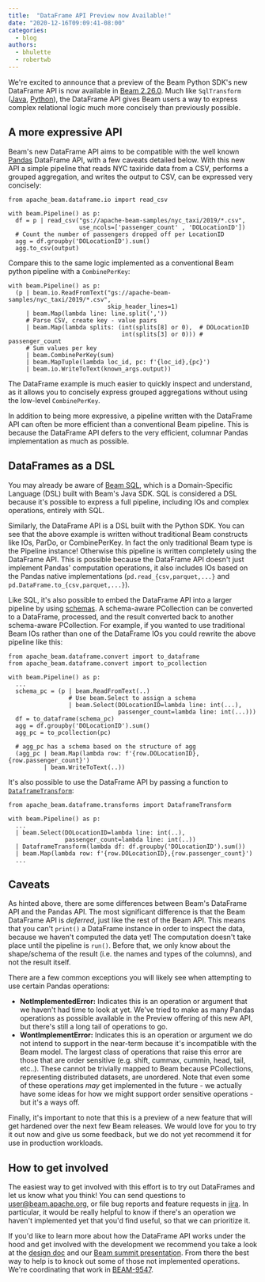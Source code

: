 ```yaml
---
title:  "DataFrame API Preview now Available!"
date: "2020-12-16T09:09:41-08:00"
categories:
  - blog
authors:
  - bhulette
  - robertwb
---
```

<!--
Licensed under the Apache License, Version 2.0 (the "License");
you may not use this file except in compliance with the License.
You may obtain a copy of the License at

http://www.apache.org/licenses/LICENSE-2.0

Unless required by applicable law or agreed to in writing, software
distributed under the License is distributed on an "AS IS" BASIS,
WITHOUT WARRANTIES OR CONDITIONS OF ANY KIND, either express or implied.
See the License for the specific language governing permissions and
limitations under the License.
-->

We're excited to announce that a preview of the Beam Python SDK's new DataFrame
API is now available in [Beam
2.26.0](https://beam.apache.org/blog/beam-2.26.0/). Much like `SqlTransform`
([Java](https://beam.apache.org/releases/javadoc/current/org/apache/beam/sdk/extensions/sql/SqlTransform.html),
[Python](https://beam.apache.org/releases/pydoc/current/apache_beam.transforms.sql.html#apache_beam.transforms.sql.SqlTransform)),
the DataFrame API gives Beam users a way to express complex
relational logic much more concisely than previously possible.
<!--more-->

## A more expressive API
Beam's new DataFrame API aims to be compatible with the well known
[Pandas](https://pandas.pydata.org/pandas-docs/stable/index.html)
DataFrame API, with a few caveats detailed below. With this new API a simple
pipeline that reads NYC taxiride data from a CSV, performs a grouped
aggregation, and writes the output to CSV, can be expressed very concisely:

```
from apache_beam.dataframe.io import read_csv

with beam.Pipeline() as p:
  df = p | read_csv("gs://apache-beam-samples/nyc_taxi/2019/*.csv",
                    use_ncols=['passenger_count' , 'DOLocationID'])
  # Count the number of passengers dropped off per LocationID
  agg = df.groupby('DOLocationID').sum()
  agg.to_csv(output)
```

Compare this to the same logic implemented as a conventional Beam python
pipeline with a `CombinePerKey`:

```
with beam.Pipeline() as p:
  (p | beam.io.ReadFromText("gs://apache-beam-samples/nyc_taxi/2019/*.csv",
                            skip_header_lines=1)
     | beam.Map(lambda line: line.split(','))
     # Parse CSV, create key - value pairs
     | beam.Map(lambda splits: (int(splits[8] or 0),  # DOLocationID
                                int(splits[3] or 0))) # passenger_count
     # Sum values per key
     | beam.CombinePerKey(sum)
     | beam.MapTuple(lambda loc_id, pc: f'{loc_id},{pc}')
     | beam.io.WriteToText(known_args.output))
```

The DataFrame example is much easier to quickly inspect and understand, as it
allows you to concisely express grouped aggregations without using the low-level
`CombinePerKey`.

In addition to being more expressive, a pipeline written with the DataFrame API
can often be more efficient than a conventional Beam pipeline.  This is because
the DataFrame API defers to the very efficient, columnar Pandas implementation
as much as possible.

## DataFrames as a DSL
You may already be aware of [Beam
SQL](https://beam.apache.org/documentation/dsls/sql/overview/), which is
a Domain-Specific Language (DSL) built with Beam's Java SDK. SQL is
considered a DSL because it's possible to express a full pipeline, including IOs
and complex operations, entirely with SQL. 

Similarly, the DataFrame API is a DSL built with the Python SDK. You can see
that the above example is written without traditional Beam constructs like IOs,
ParDo, or CombinePerKey. In fact the only traditional Beam type is the Pipeline
instance! Otherwise this pipeline is written completely using the DataFrame API.
This is possible because the DataFrame API doesn't just implement Pandas'
computation operations, it also includes IOs based on the Pandas native
implementations (`pd.read_{csv,parquet,...}` and `pd.DataFrame.to_{csv,parquet,...}`).

Like SQL, it's also possible to embed the DataFrame API into a larger pipeline
by using
[schemas](https://beam.apache.org/documentation/programming-guide/#what-is-a-schema).
A schema-aware PCollection can be converted to a DataFrame, processed, and the
result converted back to another schema-aware PCollection.  For example, if you
wanted to use traditional Beam IOs rather than one of the DataFrame IOs you
could rewrite the above pipeline like this:

```
from apache_beam.dataframe.convert import to_dataframe
from apache_beam.dataframe.convert import to_pcollection

with beam.Pipeline() as p:
  ...
  schema_pc = (p | beam.ReadFromText(..)
                 # Use beam.Select to assign a schema
                 | beam.Select(DOLocationID=lambda line: int(...),
                               passenger_count=lambda line: int(...)))
  df = to_dataframe(schema_pc)
  agg = df.groupby('DOLocationID').sum()
  agg_pc = to_pcollection(pc)

  # agg_pc has a schema based on the structure of agg
  (agg_pc | beam.Map(lambda row: f'{row.DOLocationID},{row.passenger_count}')
          | beam.WriteToText(..))
```

It's also possible to use the DataFrame API by passing a function to
[`DataframeTransform`](https://beam.apache.org/releases/pydoc/current/apache_beam.dataframe.transforms.html#apache_beam.dataframe.transforms.DataframeTransform):

```
from apache_beam.dataframe.transforms import DataframeTransform

with beam.Pipeline() as p:
  ...
  | beam.Select(DOLocationID=lambda line: int(..),
                passenger_count=lambda line: int(..))
  | DataframeTransform(lambda df: df.groupby('DOLocationID').sum())
  | beam.Map(lambda row: f'{row.DOLocationID},{row.passenger_count}')
  ...
```

## Caveats
As hinted above, there are some differences between Beam's DataFrame API and the
Pandas API. The most significant difference is that the Beam  DataFrame API is
*deferred*, just like the rest of the Beam API. This means that you can't
`print()` a DataFrame instance in order to inspect the data, because we haven't
computed the data yet! The computation doesn't take place until the pipeline is
`run()`.  Before that, we only know about the shape/schema of the result (i.e.
the names and types of the columns), and not the result itself.

There are a few common exceptions you will likely see when attempting to use
certain Pandas operations:

- **NotImplementedError:** Indicates this is an operation or argument that we
  haven't had time to look at yet. We've tried to make as many Pandas operations
  as possible available in the Preview offering of this new API, but there's
  still a long tail of operations to go.
- **WontImplementError:** Indicates this is an operation or argument we do not
  intend to support in the near-term because it's incompatible with the Beam
  model. The largest class of operations that raise this error are those that
  are order sensitive (e.g. shift, cummax, cummin, head, tail, etc..). These
  cannot be trivially mapped to Beam because PCollections, representing
  distributed datasets, are unordered. Note that even some of these operations
  *may* get implemented in the future - we actually have some ideas for how we
  might support order sensitive operations - but it's a ways off.

Finally, it's important to note that this is a preview of a new feature that
will get hardened over the next few Beam releases. We would love for you to try
it out now and give us some feedback, but we do not yet recommend it for use in
production workloads.

## How to get involved
The easiest way to get involved with this effort is to try out DataFrames and
let us know what you think! You can send questions to user@beam.apache.org, or
file bug reports and feature requests in [jira](https://issues.apache.org/jira).
In particular, it would be really helpful to know if there's an operation we
haven't implemented yet that you'd find useful, so that we can prioritize it.

If you'd like to learn more about how the DataFrame API works under the hood and
get involved with the development we recommend you take a look at the
[design doc](http://s.apache.org/beam-dataframes)
and our [Beam summit
presentation](https://2020.beamsummit.org/sessions/simpler-python-pipelines/).
From there the best way to help is to knock out some of those not implemented
operations. We're coordinating that work in
[BEAM-9547](https://issues.apache.org/jira/browse/BEAM-9547).
